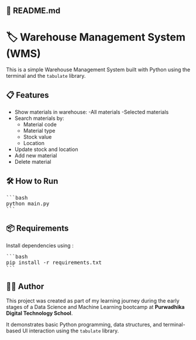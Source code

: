 ## 📘 README.md

# 🏷️ Warehouse Management System (WMS)

This is a simple Warehouse Management System built with Python using the terminal and the `tabulate` library.

## 📋 Features

- Show materials in warehouse:
    -All materials
    -Selected materials
- Search materials by:
    - Material code
    - Material type
    - Stock value
    - Location
- Update stock and location
- Add new material
- Delete material

## 🛠️ How to Run
<pre>
```bash
python main.py
```
</pre>

## 📦 Requirements
Install dependencies using :
<pre>
```bash
pip install -r requirements.txt
```
</pre>

## 👩‍💻 Author

This project was created as part of my learning journey during the early stages of a Data Science and Machine Learning bootcamp at **Purwadhika Digital Technology School**.

It demonstrates basic Python programming, data structures, and terminal-based UI interaction using the `tabulate` library.
